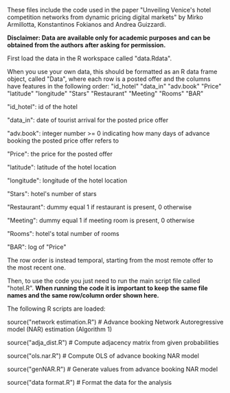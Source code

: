 These files include the code used in the paper "Unveiling Venice's hotel competition networks from dynamic pricing digital markets" by Mirko Armillotta, Konstantinos Fokianos and Andrea Guizzardi.

**Disclaimer: Data are available only for academic purposes and can be obtained from the authors after asking for permission.**


First load the data in the R workspace called "data.Rdata". 


When you use your own data, this should be formatted as an R data frame object, called "Data", where each row is a posted offer and the columns have features in the following order: "id_hotel" "data_in" "adv.book" "Price" "latitude" "longitude" "Stars" "Restaurant" "Meeting" "Rooms" "BAR"

"id_hotel": id of the hotel

"data_in": date of tourist arrival for the posted price offer

"adv.book": integer number >= 0 indicating how many days of advance booking the posted price offer refers to

"Price": the price for the posted offer

"latitude": latitude of the hotel location

"longitude": longitude of the hotel location

"Stars": hotel's number of stars

"Restaurant": dummy equal 1 if restaurant is present, 0 otherwise

"Meeting": dummy equal 1 if meeting room is present, 0 otherwise

"Rooms": hotel's total number of rooms

"BAR": log of "Price"

The row order is instead temporal, starting from the most remote offer to the most recent one.

Then, to use the code you just need to run the main script file called "hotel.R". **When running the code it is important to keep the same file names and the same row/column order shown here.**

The following R scripts are loaded:

source("network estimation.R") # Advance booking Network Autoregressive model (NAR) estimation (Algorithm 1)

source("adja_dist.R") # Compute adjacency matrix from given probabilities

source("ols.nar.R") # Compute OLS of advance booking NAR model

source("genNAR.R") # Generate values from advance booking NAR model

source("data format.R") # Format the data for the analysis
